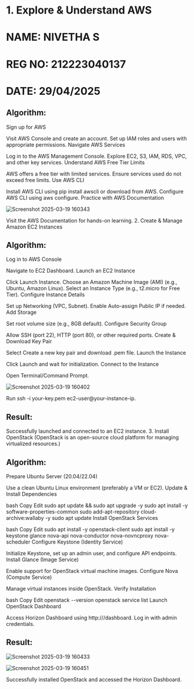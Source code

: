 # 1. Explore & Understand AWS
# NAME: NIVETHA S
# REG NO: 212223040137
# DATE: 29/04/2025

## Algorithm:

Sign up for AWS

Visit AWS Console and create an account.
Set up IAM roles and users with appropriate permissions.
Navigate AWS Services

Log in to the AWS Management Console.
Explore EC2, S3, IAM, RDS, VPC, and other key services.
Understand AWS Free Tier Limits

AWS offers a free tier with limited services.
Ensure services used do not exceed free limits.
Use AWS CLI

Install AWS CLI using pip install awscli or download from AWS.
Configure AWS CLI using aws configure.
Practice with AWS Documentation

![Screenshot 2025-03-19 160343](https://github.com/user-attachments/assets/edae0a14-ef01-4e00-94ef-c51ed9033e5d)

Visit the AWS Documentation for hands-on learning.
2. Create & Manage Amazon EC2 Instances
## Algorithm:

Log in to AWS Console

Navigate to EC2 Dashboard.
Launch an EC2 Instance

Click Launch Instance.
Choose an Amazon Machine Image (AMI) (e.g., Ubuntu, Amazon Linux).
Select an Instance Type (e.g., t2.micro for Free Tier).
Configure Instance Details

Set up Networking (VPC, Subnet).
Enable Auto-assign Public IP if needed.
Add Storage

Set root volume size (e.g., 8GB default).
Configure Security Group

Allow SSH (port 22), HTTP (port 80), or other required ports.
Create & Download Key Pair

Select Create a new key pair and download .pem file.
Launch the Instance

Click Launch and wait for initialization.
Connect to the Instance

Open Terminal/Command Prompt.

![Screenshot 2025-03-19 160402](https://github.com/user-attachments/assets/64db793c-7160-40b1-bd6f-2f8cd54487a8)

Run ssh -i your-key.pem ec2-user@your-instance-ip.
## Result:

Successfully launched and connected to an EC2 instance.
3. Install OpenStack
(OpenStack is an open-source cloud platform for managing virtualized resources.)

## Algorithm:

Prepare Ubuntu Server (20.04/22.04)

Use a clean Ubuntu Linux environment (preferably a VM or EC2).
Update & Install Dependencies

bash
Copy
Edit
sudo apt update && sudo apt upgrade -y
sudo apt install -y software-properties-common
sudo add-apt-repository cloud-archive:wallaby -y
sudo apt update
Install OpenStack Services

bash
Copy
Edit
sudo apt install -y openstack-client
sudo apt install -y keystone glance nova-api nova-conductor nova-novncproxy nova-scheduler
Configure Keystone (Identity Service)

Initialize Keystone, set up an admin user, and configure API endpoints.
Install Glance (Image Service)

Enable support for OpenStack virtual machine images.
Configure Nova (Compute Service)

Manage virtual instances inside OpenStack.
Verify Installation

bash
Copy
Edit
openstack --version
openstack service list
Launch OpenStack Dashboard

Access Horizon Dashboard using http://<your-server-ip>/dashboard.
Log in with admin credentials.

## Result:

![Screenshot 2025-03-19 160433](https://github.com/user-attachments/assets/c74b31e6-e344-402b-90b0-c3861f48ad0c)

![Screenshot 2025-03-19 160451](https://github.com/user-attachments/assets/c26a835a-8110-43a2-af78-e7843306a23f)

Successfully installed OpenStack and accessed the Horizon Dashboard.
